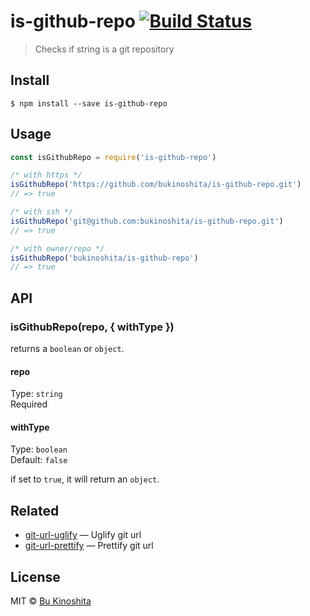 # is-github-repo [![Build Status](https://travis-ci.org/bukinoshita/is-github-repo.svg?branch=master)](https://travis-ci.org/bukinoshita/is-github-repo)

> Checks if string is a git repository

## Install

```
$ npm install --save is-github-repo
```

## Usage
```js
const isGithubRepo = require('is-github-repo')

/* with https */
isGithubRepo('https://github.com/bukinoshita/is-github-repo.git')
// => true

/* with ssh */
isGithubRepo('git@github.com:bukinoshita/is-github-repo.git')
// => true

/* with owner/repo */
isGithubRepo('bukinoshita/is-github-repo')
// => true
```

## API

### isGithubRepo(repo, { withType })

returns a `boolean` or `object`.

#### repo

Type: `string`<br/>
Required

#### withType

Type: `boolean`<br/>
Default: `false`

if set to `true`, it will return an `object`.


## Related

- [git-url-uglify](https://github.com/bukinoshita/git-url-uglify) — Uglify git url
- [git-url-prettify](https://github.com/bukinoshita/git-url-prettify) — Prettify git url

## License

MIT © [Bu Kinoshita](https://bukinoshita.io)
